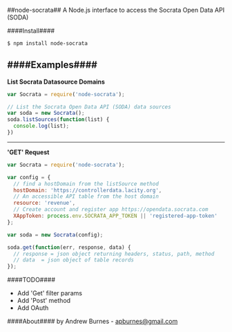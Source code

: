 ##node-socrata##
A Node.js interface to access the Socrata Open Data API (SODA)

####Install####
```bash
$ npm install node-socrata
```
####Examples####
----
__List Socrata Datasource Domains__
```javascript
var Socrata = require('node-socrata');

// List the Socrata Open Data API (SODA) data sources
var soda = new Socrata();
soda.listSources(function(list) {
  console.log(list);
})
```
----
__'GET' Request__
```javascript
var Socrata = require('node-socrata');

var config = {
  // find a hostDomain from the listSource method
  hostDomain: 'https://controllerdata.lacity.org',
  // An accessible API table from the host domain
  resource: 'revenue',
  // Create account and register app https://opendata.socrata.com
  XAppToken: process.env.SOCRATA_APP_TOKEN || 'registered-app-token'
};

var soda = new Socrata(config);

soda.get(function(err, response, data) {
  // response = json object returning headers, status, path, method
  // data  = json object of table records
});

```

####TODO####
- Add 'Get' filter params
- Add 'Post' method
- Add OAuth

####About####
by Andrew Burnes - apburnes@gmail.com
